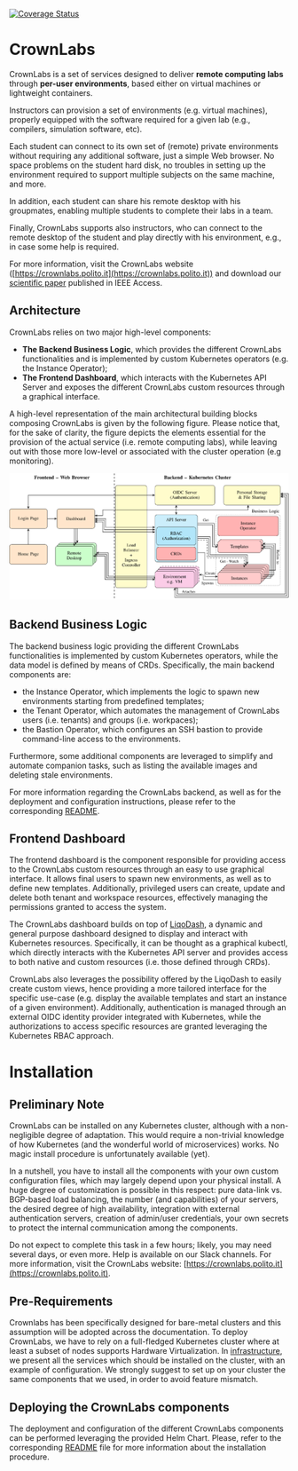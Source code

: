 [![Coverage Status](https://coveralls.io/repos/github/netgroup-polito/CrownLabs/badge.svg)](https://coveralls.io/github/netgroup-polito/CrownLabs)

# CrownLabs

CrownLabs is a set of services designed to deliver **remote computing labs** through **per-user environments**, based either on virtual machines or lightweight containers.

Instructors can provision a set of environments (e.g. virtual machines), properly equipped with the software required for a given lab (e.g., compilers, simulation software, etc).

Each student can connect to its own set of (remote) private environments without requiring any additional software, just a simple Web browser. No space problems on the student hard disk, no troubles in setting up the environment required to support multiple subjects on the same machine, and more.

In addition, each student can share his remote desktop with his groupmates, enabling multiple students to complete their labs in a team.

Finally, CrownLabs supports also instructors, who can connect to the remote desktop of the student and play directly with his environment, e.g., in case some help is required.

For more information, visit the CrownLabs website ([https://crownlabs.polito.it](https://crownlabs.polito.it)) and download our [scientific paper](https://ieeexplore.ieee.org/document/9136697) published in IEEE Access.


## Architecture

CrownLabs relies on two major high-level components:
* **The Backend Business Logic**, which provides the different CrownLabs functionalities and is implemented by custom Kubernetes operators (e.g. the Instance Operator);
* **The Frontend Dashboard**, which interacts with the Kubernetes API Server and exposes the different CrownLabs custom resources through a graphical interface.

A high-level representation of the main architectural building blocks composing CrownLabs is given by the following figure.
Please notice that, for the sake of clarity, the figure depicts the elements essential for the provision of the actual service (i.e. remote computing labs), while leaving out with those more low-level or associated with the cluster operation (e.g monitoring).

![CrownLabs High-Level Architecture](documentation/architecture.svg)

## Backend Business Logic

The backend business logic providing the different CrownLabs functionalities is implemented by custom Kubernetes operators, while the data model is defined by means of CRDs.
Specifically, the main backend components are:

* the Instance Operator, which implements the logic to spawn new environments starting from predefined templates;
* the Tenant Operator, which automates the management of CrownLabs users (i.e. tenants) and groups (i.e. workpaces);
* the Bastion Operator, which configures an SSH bastion to provide command-line access to the environments.

Furthermore, some additional components are leveraged to simplify and automate companion tasks, such as listing the available images and deleting stale environments.

For more information regarding the CrownLabs backend, as well as for the deployment and configuration instructions, please refer to the corresponding [README](./operators/README.md).

## Frontend Dashboard

The frontend dashboard is the component responsible for providing access to the CrownLabs custom resources through an easy to use graphical interface.
It allows final users to spawn new environments, as well as to define new templates.
Additionally, privileged users can create, update and delete both tenant and workspace resources, effectively managing the permissions granted to access the system.

The CrownLabs dashboard builds on top of [LiqoDash](https://github.com/liqotech/dashboard), a dynamic and general purpose dashboard designed to display and interact with Kubernetes resources.
Specifically, it can be thought as a graphical kubectl, which directly interacts with the Kubernetes API server and provides access to both native and custom resources (i.e. those defined through CRDs).

CrownLabs also leverages the possibility offered by the LiqoDash to easily create custom views, hence providing a more tailored interface for the specific use-case (e.g. display the available templates and start an instance of a given environment).
Additionally, authentication is managed through an external OIDC identity provider integrated with Kubernetes, while the authorizations to access specific resources are granted leveraging the Kubernetes RBAC approach.


# Installation

## Preliminary Note

CrownLabs can be installed on any Kubernetes cluster, although with a non-negligible degree of adaptation.
This would require a non-trivial knowledge of how Kubernetes (and the wonderful world of microservices) works.
No magic install procedure is unfortunately available (yet).

In a nutshell, you have to install all the components with your own custom configuration files, which may largely depend upon your physical install.
A huge degree of customization is possible in this respect: pure data-link vs. BGP-based load balancing, the number (and capabilities) of your servers, the desired degree of high availability, integration with external authentication servers, creation of admin/user credentials, your own secrets to protect the internal communication among the components.

Do not expect to complete this task in a few hours; likely, you may need several days, or even more.
Help is available on our Slack channels.
For more information, visit the CrownLabs website: [https://crownlabs.polito.it](https://crownlabs.polito.it).

## Pre-Requirements

Crownlabs has been specifically designed for bare-metal clusters and this assumption will be adopted across the documentation. To deploy CrownLabs, we have to rely on a full-fledged Kubernetes cluster where at least a subset of nodes supports Hardware Virtualization.
In [infrastructure](infrastructure/), we present all the services which should be installed on the cluster, with an example of configuration. We strongly suggest to set up on your cluster the same components that we used, in order to avoid feature mismatch.

## Deploying the CrownLabs components

The deployment and configuration of the different CrownLabs components can be performed leveraging the provided Helm Chart.
Please, refer to the corresponding [README](./deploy/crownlabs/README.md) file for more information about the installation procedure.
